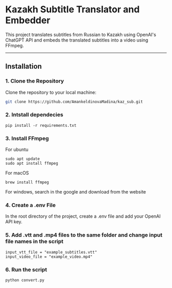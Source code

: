 # Kazakh Subtitle Translator and Embedder

This project translates subtitles from Russian to Kazakh using OpenAI's ChatGPT API and embeds the translated subtitles into a video using FFmpeg.

---

## Installation

### 1. Clone the Repository
Clone the repository to your local machine:
```bash
git clone https://github.com/AmankeldinovaMadina/kaz_sub.git
```
### 2. Intstall dependecies 
```
pip install -r requirements.txt
```
### 3. Install FFmpeg

For ubuntu 
```
sudo apt update
sudo apt install ffmpeg
```
For macOS
```
brew install ffmpeg
```
For windows, search in the google and download from the website

### 4. Create a .env File
In the root directory of the project, create a .env file and add your OpenAI API key. 

### 5. Add .vtt and .mp4 files to the same folder and change input file names in the script 
```
input_vtt_file = "example_subtitles.vtt"
input_video_file = "example_video.mp4"
```

### 6. Run the script 
```
python convert.py
```

